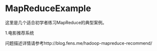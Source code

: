 # MapReduceExample
这里是几个适合初学者练习MapReduce的典型案例。

1.电影推荐系统

问题描述详情请参考http://blog.fens.me/hadoop-mapreduce-recommend/
